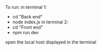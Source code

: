 To run:
in terminal 1:
- cd "Back end"
- node index.js
in terminal 2:
- cd "Front end"
- npm run dev

open the local host displayed in the terminal
